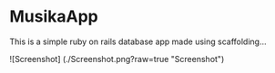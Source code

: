 # MusikaApp

This is a simple ruby on rails database app made using scaffolding...

![Screenshot] (./Screenshot.png?raw=true "Screenshot")
